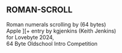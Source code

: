 ROMAN-SCROLL
------------
Roman numerals scrolling by (64 bytes)  
Apple ][+ entry by kgjenkins (Keith Jenkins)  
for Lovebyte 2024,  
64 Byte Oldschool Intro Competition  
